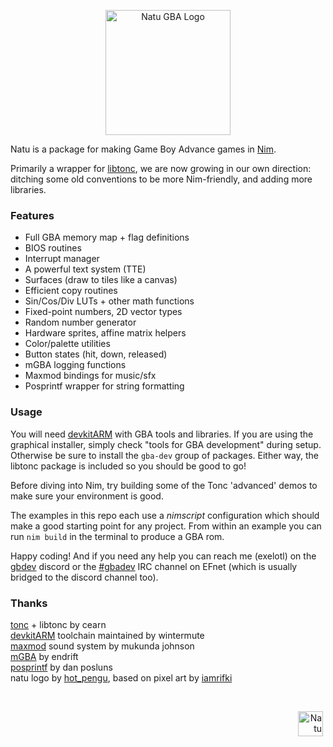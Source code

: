<p align="center"><img width="200" src="https://user-images.githubusercontent.com/569607/85204175-8293f180-b30a-11ea-9fb0-66a502f740ba.png" alt="Natu GBA Logo"></p>

Natu is a package for making Game Boy Advance games in [Nim](https://nim-lang.org/).

Primarily a wrapper for [libtonc](https://www.coranac.com/tonc/text/), we are now growing in our own direction: ditching some old conventions to be more Nim-friendly, and adding more libraries.

### Features

- Full GBA memory map + flag definitions
- BIOS routines
- Interrupt manager
- A powerful text system (TTE)
- Surfaces (draw to tiles like a canvas)
- Efficient copy routines
- Sin/Cos/Div LUTs + other math functions
- Fixed-point numbers, 2D vector types
- Random number generator
- Hardware sprites, affine matrix helpers
- Color/palette utilities
- Button states (hit, down, released)
- mGBA logging functions
- Maxmod bindings for music/sfx
- Posprintf wrapper for string formatting

### Usage

You will need [devkitARM](https://devkitpro.org/wiki/Getting_Started) with GBA tools and libraries. If you are using the graphical installer, simply check "tools for GBA development" during setup. Otherwise be sure to install the `gba-dev` group of packages. Either way, the libtonc package is included so you should be good to go!

Before diving into Nim, try building some of the Tonc 'advanced' demos to make sure your environment is good.

The examples in this repo each use a _nimscript_ configuration which should make a good starting point for any project. From within an example you can run `nim build` in the terminal to produce a GBA rom.

Happy coding! And if you need any help you can reach me (exelotl) on the [gbdev](https://gbdev.io/) discord or the [#gbadev](http://chat.efnet.org:9090/?channels=%23gbadev) IRC channel on EFnet (which is usually bridged to the discord channel too).

### Thanks

[tonc](https://www.coranac.com/tonc/text/) + libtonc by cearn  
[devkitARM](https://devkitpro.org/) toolchain maintained by wintermute  
[maxmod](https://maxmod.devkitpro.org/) sound system by mukunda johnson  
[mGBA](https://mgba.io/) by endrift  
[posprintf](http://www.danposluns.com/gbadev/posprintf/index.html) by dan posluns  
natu logo by [hot_pengu](https://twitter.com/hot_pengu), based on pixel art by [iamrifki](https://iamrifki.github.io/)  

<br>
<p align="right"><img width="40" src="https://user-images.githubusercontent.com/569607/85335282-a440d480-b4d4-11ea-9f7f-a48ae4726525.png" alt="Natu" title="noot noot!">&nbsp;</p>
